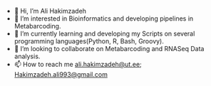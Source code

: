- 👋 Hi, I’m Ali Hakimzadeh
- 👀 I’m interested in Bioinformatics and developing pipelines in Metabarcoding.  
- 🌱 I’m currently learning and developing my Scripts on several programming languages(Python, R, Bash, Groovy). 
- 💞️ I’m looking to collaborate on Metabarcoding and RNASeq Data analysis.
- 📫 How to reach me 
ali.hakimzadeh@ut.ee; Hakimzadeh.ali993@gmail.com

<!---
alihkz94/alihkz94 is a ✨ special ✨ repository because its `README.md` (this file) appears on your GitHub profile.
You can click the Preview link to take a look at your changes.
--->
